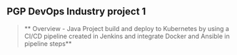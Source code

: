 ## PGP DevOps Industry project 1
> ** Overview - Java Project build and deploy to Kubernetes by using a CI/CD pipeline created in Jenkins and integrate Docker and Ansible in pipeline steps**
